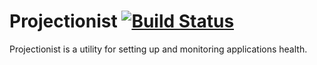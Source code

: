 # Projectionist [![Build Status](https://travis-ci.com/tagirmukail/projectionist.svg?branch=dev)](https://travis-ci.com/tagirmukail/projectionist)

Projectionist is a utility for setting up and monitoring applications health.